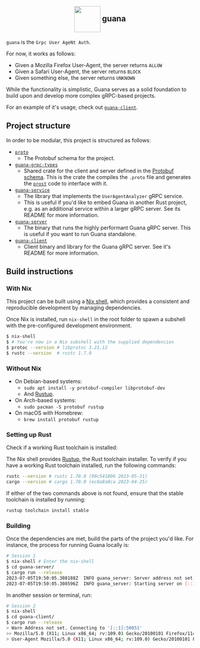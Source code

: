 <h2 align="center"><img align="center" src="https://github.com/vrmiguel/vrmiguel/assets/36349314/5170cc9d-e6bf-4e47-a7c0-e02c8778b8ec" height="70px" />  guana </h2>

`guana` is the `Grpc User AgeNt Auth`.

For now, it works as follows:

* Given a Mozilla Firefox User-Agent, the server returns `ALLOW`
* Given a Safari User-Agent, the server returns `BLOCK`
* Given something else, the server returns `UNKNOWN`

While the functionality is simplistic, Guana serves as a solid foundation to build upon and develop more complex gRPC-based projects.

For an example of it's usage, check out [`guana-client`](guana-client).

## Project structure

In order to be modular, this project is structured as follows:

* [`proto`](proto)
    - The Protobuf schema for the project.
* [`guana-grpc-types`](guana-grpc-types)
    - Shared crate for the client and server defined in the [Protobuf schema](https://todo). This is the crate the compiles the `.proto` file and generates the [`prost`](https://crates.io/crates/prost) code to interface with it.
* [`guana-service`](guana-service)
    - The library that implements the `UserAgentAnalyzer` gRPC service.
    - This is useful if you'd like to embed Guana in another Rust project, e.g. as an additional service within a larger gRPC server. See its README for more information.
* [`guana-server`](guana-server)
    - The binary that runs the highly performant Guana gRPC server. This is useful if you want to run Guana standalone.
* [`guana-client`](guana-client)
    - Client binary and library for the Guana gRPC server. See it's README for more information.

## Build instructions

### With Nix

This project can be built using a [Nix shell](https://nixos.wiki/wiki/Development_environment_with_nix-shell), which provides a consistent and reproducible development by managing dependencies.

Once Nix is installed, run `nix-shell` in the root folder to spawn a subshell with the pre-configured development environment.

```bash
$ nix-shell
$ # You're now in a Nix subshell with the supplied dependencies
$ protoc --version # libprotoc 3.21.12
$ rustc --version  # rustc 1.7.0
```

### Without Nix

* On Debian-based systems:
    - `sudo apt install -y protobuf-compiler libprotobuf-dev`
    - And [Rustup](https://rustup.rs).
* On Arch-based systems:
    - `sudo pacman -S protobuf rustup`
* On macOS with Homebrew:
    - `brew install protobuf rustup`

### Setting up Rust

Check if a working Rust toolchain is installed:

The Nix shell provides [Rustup](https://rustup.rs/), the Rust toolchain installer. To verify if you have a working Rust toolchain installed, run the following commands:

```bash
rustc --version # rustc 1.70.0 (90c541806 2023-05-31)
cargo --version # cargo 1.70.0 (ec8a8a0ca 2023-04-25)
```

If either of the two commands above is not found, ensure that the stable toolchain is installed by running:

```bash
rustup toolchain install stable
```

### Building

Once the dependencies are met, build the parts of the project you'd like.
For instance, the process for running Guana locally is:

```bash
# Session 1
$ nix-shell # Enter the nix-shell
$ cd guana-server/
$ cargo run --release
2023-07-05T19:50:05.308188Z  INFO guana_server: Server address not set. Using a default value
2023-07-05T19:50:05.308596Z  INFO guana_server: Starting server on [::1]:50051
```

In another session or terminal, run:

```bash
# Session 2
$ nix-shell 
$ cd guana-client/
$ cargo run --release
> Warn Address not set. Connecting to '[::1]:50051'
>> Mozilla/5.0 (X11; Linux x86_64; rv:109.0) Gecko/20100101 Firefox/114.0
> User-Agent Mozilla/5.0 (X11; Linux x86_64; rv:109.0) Gecko/20100101 Firefox/114.0: ALLOW
```